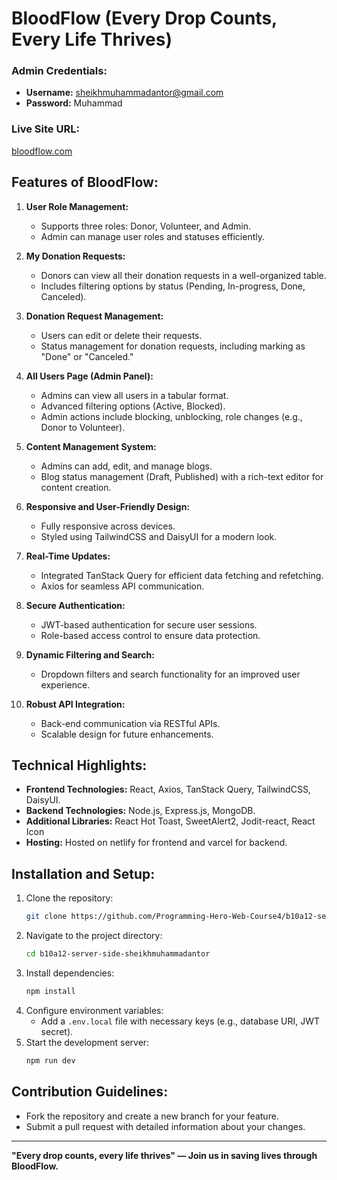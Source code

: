 # BloodFlow (Every Drop Counts, Every Life Thrives)

### Admin Credentials:
- **Username:** sheikhmuhammadantor@gmail.com
- **Password:** Muhammad

### Live Site URL:
[bloodflow.com](https://bloodflow.netlify.app/)

## Features of BloodFlow:
1. **User Role Management:**
   - Supports three roles: Donor, Volunteer, and Admin.
   - Admin can manage user roles and statuses efficiently.

2. **My Donation Requests:**
   - Donors can view all their donation requests in a well-organized table.
   - Includes filtering options by status (Pending, In-progress, Done, Canceled).

3. **Donation Request Management:**
   - Users can edit or delete their requests.
   - Status management for donation requests, including marking as "Done" or "Canceled."

4. **All Users Page (Admin Panel):**
   - Admins can view all users in a tabular format.
   - Advanced filtering options (Active, Blocked).
   - Admin actions include blocking, unblocking, role changes (e.g., Donor to Volunteer).

5. **Content Management System:**
   - Admins can add, edit, and manage blogs.
   - Blog status management (Draft, Published) with a rich-text editor for content creation.

6. **Responsive and User-Friendly Design:**
   - Fully responsive across devices.
   - Styled using TailwindCSS and DaisyUI for a modern look.

7. **Real-Time Updates:**
   - Integrated TanStack Query for efficient data fetching and refetching.
   - Axios for seamless API communication.

8. **Secure Authentication:**
   - JWT-based authentication for secure user sessions.
   - Role-based access control to ensure data protection.

9. **Dynamic Filtering and Search:**
   - Dropdown filters and search functionality for an improved user experience.

10. **Robust API Integration:**
    - Back-end communication via RESTful APIs.
    - Scalable design for future enhancements.

## Technical Highlights:
- **Frontend Technologies:** React, Axios, TanStack Query, TailwindCSS, DaisyUI.
- **Backend Technologies:** Node.js, Express.js, MongoDB.
- **Additional Libraries:** React Hot Toast, SweetAlert2, Jodit-react, React Icon
- **Hosting:** Hosted on netlify for frontend and varcel for backend.

## Installation and Setup:
1. Clone the repository:
   ```bash
   git clone https://github.com/Programming-Hero-Web-Course4/b10a12-server-side-sheikhmuhammadantor
   ```
2. Navigate to the project directory:
   ```bash
   cd b10a12-server-side-sheikhmuhammadantor
   ```
3. Install dependencies:
   ```bash
   npm install
   ```
4. Configure environment variables:
   - Add a `.env.local` file with necessary keys (e.g., database URI, JWT secret).
5. Start the development server:
   ```bash
   npm run dev
   ```

## Contribution Guidelines:
- Fork the repository and create a new branch for your feature.
- Submit a pull request with detailed information about your changes.

---
**"Every drop counts, every life thrives" — Join us in saving lives through BloodFlow.**